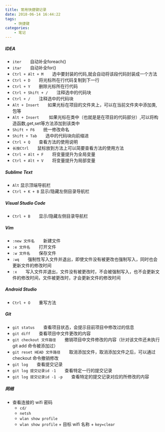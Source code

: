 ```yaml
---
title: 常用快捷键记录
date: 2018-06-14 16:44:22
tags:
    - 快捷键
categories:
    - 笔记
---
```


##### IDEA

* `iter`&emsp;&emsp;自动补全foreach()
* `itar`&emsp;&emsp;自动补全for()
* `Ctrl + Alt + M`&emsp;&emsp;选中要封装的代码,就会自动将该段代码封装成一个方法
* `Ctrl + D`&emsp;&emsp;将光标所在行代码复制到下一行
* `Ctrl + Y`&emsp;&emsp;删除光标所在行代码
* `Ctrl + Shift + /`&emsp;&emsp;注释选中的代码块
* `Ctrl + /`&emsp;&emsp;注释选中的代码块
* `Alt + Insert`&emsp;&emsp;如果光标在项目的文件夹上，可以在当前文件夹中添加类,包等
* `Alt + Insert`&emsp;&emsp; 如果光标在类中（也就是是在项目的代码部分）,可以将构造函数,get,set等方法添加到该类中
* `Shift + F6`&emsp;&emsp;统一修改命名
* `Shift + Tab`&emsp;&emsp;选中的代码块向前缩进
* `Ctrl + Q`&emsp;&emsp;查看方法的使用说明
* `长按Ctrl`&emsp;&emsp;鼠标放到方法上可以简要查看方法的使用方法
* `Ctrl + Alt + F`&emsp;&emsp;将变量提升为全局变量
* `Ctrl + Alt + V`&emsp;&emsp;将变量提升为局部变量

##### Sublime Text

* `Alt` 显示顶端导航栏
* `Ctrl + K + B` 显示/隐藏左侧目录导航栏

##### Visual Studio Code

* `Ctrl + B`&emsp;&emsp;显示/隐藏左侧目录导航栏

##### Vim

* `:new 文件名`&emsp;&emsp;新建文件
* `:e 文件名`&emsp;&emsp;打开文件
* `:w 文件名`&emsp;&emsp;保存文件
* `:wq`&emsp;&emsp;强制性写入文件并退出，即使文件没有被更改也强制写入，同时也会更新文件的修改时间
* `:x`&emsp;&emsp;写入文件并退出，文件没有被更改时，不会被强制写入，也不会更新文件的修改时间，文件被更改时，才会更新文件的修改时间

##### Android Studio

* `Ctrl + O`&emsp;&emsp;重写方法

##### Git

* `git status`&emsp;&emsp;查看项目状态，会提示目前项目中修改过的信息
* `git diff`&emsp;&emsp;查看项目中文件更改的内容
* `git checkout 文件路径`&emsp;&emsp;撤销项目中文件修改的内容（针对该文件还未执行 git add 命令被添加过）
* `git reset HEAD 文件路径`&emsp;&emsp;取消添加文件，取消添加文件之后，可以通过 checkout 命令撤销修改
* `git log`&emsp;&emsp;查看提交记录
* `git log 提交记录id -1`&emsp;&emsp;查看特定一行的提交记录
* `git log 提交记录id -1 -p`&emsp;&emsp;查看特定的提交记录对应的所修改的内容 

##### 网络

* 查看连接的 wifi 密码
  * `cd/`
  * `netsh`
  * `wlan show profile`
  * `wlan show profile` + 目标 wifi 名称 + `key=clear`
